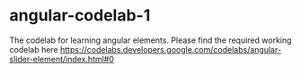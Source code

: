 # angular-codelab-1

The codelab for learning angular elements.
Please find the required working codelab here https://codelabs.developers.google.com/codelabs/angular-slider-element/index.html#0
